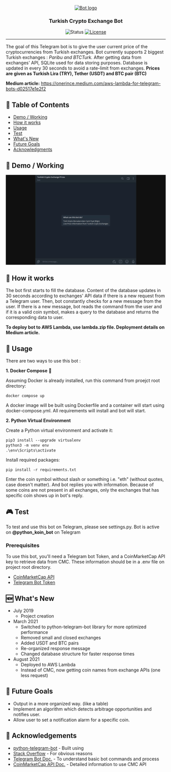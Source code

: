 <p align="center">
  <a href="" rel="noopener">
 <img width=200px height=200px src="https://i.imgur.com/FxL5qM0.jpg" alt="Bot logo"></a>
</p>

<h3 align="center">Turkish Crypto Exchange Bot</h3>

<div align="center">

  ![Status](https://img.shields.io/badge/status-active-success.svg)
  [![License](https://img.shields.io/badge/license-MIT-blue.svg)](/LICENSE)

</div>

---

The goal of this Telegram bot is to give the user current price of the cryptocurrencies from Turkish exchanges. 
Bot currently supports 2 biggest Turkish exchanges : *Paribu and BTCTurk.* 
After getting data from exchanges' API, SQLite used for data storing purposes. 
Database is updated in every 30 seconds to avoid a rate-limit from exchanges. 
**Prices are given as Turkish Lira (TRY), Tether (USDT) and BTC pair (BTC)**

**Medium article:** https://onerince.medium.com/aws-lambda-for-telegram-bots-d02517e1e2f2

## 📝 Table of Contents
+ [Demo / Working](#demo)
+ [How it works](#working)
+ [Usage](#usage)
+ [Test](#test)
+ [What's New](#new)
+ [Future Goals](#goals)
+ [Acknowledgments](#acknowledgement)

## 🎥 Demo / Working <a name = "demo"></a>
<img align="center" src="/pics/demo.gif">

## 💭 How it works <a name = "working"></a>

The bot first starts to fill the database. Content of the database updates in 30 seconds according to exchanges' 
API data if there is a new request from a Telegram user. Then, bot constantly checks for a new message from the user. 
If there is a new message, bot reads the command from the user and if it is a valid coin symbol, 
makes a query to the database and returns the corresponding data to user.

**To deploy bot to AWS Lambda, use lambda.zip file. Deployment details on Medium article.**

## 🎈 Usage <a name = "usage"></a>

There are two ways to use this bot :

**1. Docker Compose** :whale:

Assuming Docker is already installed, run this command from proejct root directory:

```
docker compose up
```
A docker image will be built using Dockerfile and a container will start using docker-compose.yml. All requirements will install and bot will start.

**2. Python Virtual Environment**

Create a Python virtual environment and activate it:

```
pip3 install --upgrade virtualenv
python3 -m venv env
.\env\Scripts\activate
```

Install required packages:

```
pip install -r requirements.txt
```

Enter the coin symbol without slash or something i.e. "eth" (without quotes, case doesn't matter). And bot replies you with information. Because of some coins are not present in all exchanges, only the exchanges that has specific coin shows up in bot's reply. 

## :video_game: Test <a name = "test"></a>

To test and use this bot on Telegram, please see settings.py. Bot is active on **@python_koin_bot** on Telegram

### Prerequisites

To use this bot, you'll need a Telegram bot Token, and a CoinMarketCap API key to retrieve data from CMC.
These information should be in a .env file on project root directory.

* [CoinMarketCap API](https://pro.coinmarketcap.com/signup/)
* [Telegram Bot Token](https://core.telegram.org/bots#creating-a-new-bot)

## :new: What's New <a name = "new"></a>

- July 2019 
  - Project creation
- March 2021 
  - Switched to python-telegram-bot library for more optimized performance 
  - Removed small and closed exchanges
  - Added USDT and BTC pairs
  - Re-organized response message
  - Changed database structure for faster response times
- August 2021 
  - Deployed to AWS Lambda 
  - Instead of CMC, now getting coin names from exchange APIs (one less request)

## :dart: Future Goals <a name = "goals"></a>

* Output in a more organized way. (like a table)
* Implement an algorithm which detects arbitrage opportunities and notifies user.
* Allow user to set a notification alarm for a specific coin.


## 🎉 Acknowledgements <a name = "acknowledgement"></a>
* [python-telegram-bot](https://github.com/python-telegram-bot/python-telegram-bot/) - Built using
* [Stack Overflow](https://stackoverflow.com/) - For obvious reasons
* [Telegram Bot Doc.](https://core.telegram.org/bots) - To understand basic bot commands and process
* [CoinMarketCap API Doc.](https://coinmarketcap.com/api/) - Detailed information to use CMC API
